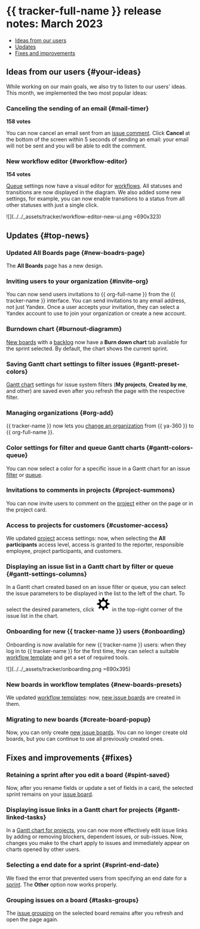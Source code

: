 # {{ tracker-full-name }} release notes: March 2023

* [Ideas from our users](#your-ideas)
* [Updates](#top-news)
* [Fixes and improvements](#fixes)

## Ideas from our users {#your-ideas}


While working on our main goals, we also try to listen to our users' ideas. This month, we implemented the two most popular ideas:


### Canceling the sending of an email {#mail-timer}

**158 votes**

You can now cancel an email sent from an [issue comment](../user/comments.md). Click **Cancel** at the bottom of the screen within 5 seconds of sending an email: your email will not be sent and you will be able to edit the comment.

### New workflow editor {#workflow-editor}

**154 votes**

[Queue](../queue-intro.md) settings now have a visual editor for [workflows](../manager/create-work-process.md). All statuses and transitions are now displayed in the diagram. We also added some new settings, for example, you can now enable transitions to a status from all other statuses with just a single click.

![](../../_assets/tracker/workflow-editor-new-ui.png =690x323)

## Updates {#top-news}

### Updated All Boards page {#new-boadrs-page}

The **All Boards** page has a new design.


### Inviting users to your organization {#invite-org}

You can now send users invitations to {{ org-full-name }} from the {{ tracker-name }} interface. You can send invitations to any email address, not just Yandex. Once a user accepts your invitation, they can select a Yandex account to use to join your organization or create a new account.


### Burndown chart {#burnout-diagramm}

[New boards](../manager/agile-new.md) with a [backlog](../manager/backlog.md) now have a **Burn down chart** tab available for the sprint selected. By default, the chart shows the current sprint.

### Saving Gantt chart settings to filter issues {#gantt-preset-colors}

[Gantt chart](../gantt/search.md) settings for issue system filters (**My projects**, **Created by me**, and other) are saved even after you refresh the page with the respective filter.


### Managing organizations {#org-add}

{{ tracker-name }} now lets you [change an organization](../cloud-vs-360.md#reconnect) from {{ ya-360 }} to {{ org-full-name }}.


### Color settings for filter and queue Gantt charts {#gantt-colors-queue}

You can now select a color for a specific issue in a Gantt chart for an issue [filter](../gantt/search.md) or [queue](../gantt/queue.md).

### Invitations to comments in projects {#project-summons}

You can now invite users to comment on the [project](../manager/project-new.md) either on the page or in the project card.

### Access to projects for customers {#customer-access}

We updated [project](../manager/project-new.md) access settings: now, when selecting the **All participants** access level, access is granted to the reporter, responsible employee, project participants, and customers.

### Displaying an issue list in a Gantt chart by filter or queue {#gantt-settings-columns}

In a Gantt chart created based on an issue filter or queue, you can select the issue parameters to be displayed in the list to the left of the chart. To select the desired parameters, click ![](../../_assets/tracker/svg/settings-old.svg) in the top-right corner of the issue list in the chart.


### Onboarding for new {{ tracker-name }} users {#onboarding}

Onboarding is now available for new {{ tracker-name }} users: when they log in to {{ tracker-name }} for the first time, they can select a suitable [workflow template](../manager/create-work-process.md) and get a set of required tools.

![](../../_assets/tracker/onboarding.png =690x395)



### New boards in workflow templates {#new-boards-presets}

We updated [workflow templates](../manager/create-work-process.md): now, [new issue boards](../manager/agile-new.md) are created in them.


### Migrating to new boards {#create-board-popup}

Now, you can only create [new issue boards](../manager/agile-new.md). You can no longer create old boards, but you can continue to use all previously created ones.

## Fixes and improvements {#fixes}

### Retaining a sprint after you edit a board {#spint-saved}

Now, after you rename fields or update a set of fields in a card, the selected sprint remains on your [issue board](../manager/agile-new.md).

### Displaying issue links in a Gantt chart for projects {#gantt-linked-tasks}

In a [Gantt chart for projects](../gantt/project.md), you can now more effectively edit issue links by adding or removing blockers, dependent issues, or sub-issues. Now, changes you make to the chart apply to issues and immediately appear on charts opened by other users.

### Selecting a end date for a sprint {#sprint-end-date}

We fixed the error that prevented users from specifying an end date for a [sprint](../manager/create-agile-sprint.md). The **Other** option now works properly.

### Grouping issues on a board {#tasks-groups}

The [issue grouping](../manager/agile-new-issues.md#group) on the selected board remains after you refresh and open the page again.
